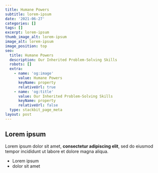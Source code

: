 ```yaml
---
title: Humane Powers
subtitle: lorem-ipsum
date: '2021-06-27'
categories: []
tags: []
excerpt: lorem-ipsum
thumb_image_alt: lorem-ipsum
image_alt: lorem-ipsum
image_position: top
seo:
  title: Humane Powers
  description: Our Inherited Problem-Solving Skills
  robots: []
  extra:
    - name: 'og:image'
      value: Humane Powers
      keyName: property
      relativeUrl: true
    - name: 'og:title'
      value: Our Inherited Problem-Solving Skills
      keyName: property
      relativeUrl: false
  type: stackbit_page_meta
layout: post
---
```

## Lorem ipsum

Lorem ipsum dolor sit amet, **consectetur adipiscing elit**, sed do eiusmod tempor incididunt ut labore et dolore magna aliqua.

- Lorem ipsum
- dolor sit amet